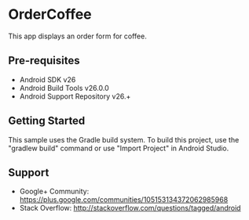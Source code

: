 OrderCoffee
===========
This app displays an order form for coffee.

Pre-requisites
--------------

   - Android SDK v26
   - Android Build Tools v26.0.0
   - Android Support Repository v26.+

Getting Started
---------------
This sample uses the Gradle build system. To build this project, use the "gradlew build" command or use "Import Project" 
in Android Studio.

Support
-------
- Google+ Community: https://plus.google.com/communities/105153134372062985968
- Stack Overflow: http://stackoverflow.com/questions/tagged/android
